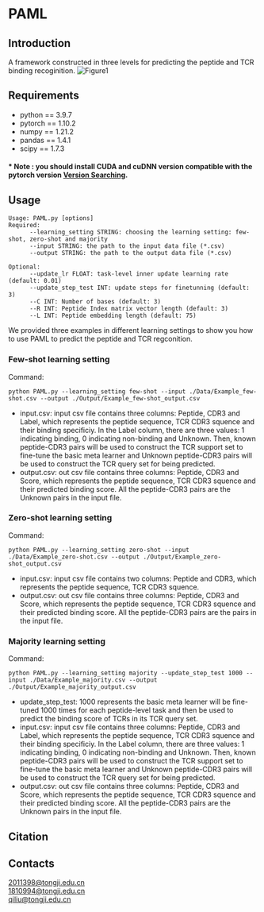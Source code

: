 # PAML
## Introduction 
A framework constructed in three levels for predicting the peptide and TCR binding recoginition.
![Figure1](https://user-images.githubusercontent.com/89248357/168423554-2a223c0e-169f-488a-9e22-39bed0f79088.png)

## Requirements  
* python == 3.9.7  
* pytorch == 1.10.2  
* numpy == 1.21.2  
* pandas == 1.4.1  
* scipy == 1.7.3  
#### * Note : you should install CUDA and cuDNN version compatible with the pytorch version [Version Searching](https://www.tensorflow.org/install/source). 
## Usage  

    Usage: PAML.py [options]
    Required:
          --learning_setting STRING: choosing the learning setting: few-shot, zero-shot and majority
          --input STRING: the path to the input data file (*.csv)
          --output STRING: the path to the output data file (*.csv)

    Optional:
          --update_lr FLOAT: task-level inner update learning rate (default: 0.01)
          --update_step_test INT: update steps for finetunning (default: 3)
          --C INT: Number of bases (default: 3)
          --R INT: Peptide Index matrix vector length (default: 3)
          --L INT: Peptide embedding length (default: 75) 
We provided three examples in different learning settings to show you how to use PAML to predict the peptide and TCR regconition. 
### Few-shot learning setting 
Command:  

    python PAML.py --learning_setting few-shot --input ./Data/Example_few-shot.csv --output ./Output/Example_few-shot_output.csv 
    
* input.csv: input csv file contains three columns: Peptide, CDR3 and Label, which represents the peptide sequence, TCR CDR3 squence and their binding specificiy.
In the Label column, there are three values: 1 indicating binding, 0 indicating non-binding and Unknown. Then, known peptide-CDR3 pairs will be used to construct the TCR support set to fine-tune the basic meta learner and Unknown peptide-CDR3 pairs will be used to construct the TCR query set for being predicted.
* output.csv: out csv file contains three columns: Peptide, CDR3 and Score, which represents the peptide sequence, TCR CDR3 squence and their predicted binding score. All the peptide-CDR3 pairs are the Unknown pairs in the input file.
### Zero-shot learning setting 
Command:  

    python PAML.py --learning_setting zero-shot --input ./Data/Example_zero-shot.csv --output ./Output/Example_zero-shot_output.csv 
    
* input.csv: input csv file contains two columns: Peptide and CDR3, which represents the peptide sequence, TCR CDR3 squence.
* output.csv: out csv file contains three columns: Peptide, CDR3 and Score, which represents the peptide sequence, TCR CDR3 squence and their predicted binding score. All the peptide-CDR3 pairs are the pairs in the input file.

### Majority learning setting 
Command: 

    python PAML.py --learning_setting majority --update_step_test 1000 --input ./Data/Example_majority.csv --output ./Output/Example_majority_output.csv 

* update_step_test: 1000 represents the basic meta learner will be fine-tuned 1000 times for each peptide-level task and then be used to predict the binding score of TCRs in its TCR query set.
* input.csv: input csv file contains three columns: Peptide, CDR3 and Label, which represents the peptide sequence, TCR CDR3 squence and their binding specificiy.
In the Label column, there are three values: 1 indicating binding, 0 indicating non-binding and Unknown. Then, known peptide-CDR3 pairs will be used to construct the TCR support set to fine-tune the basic meta learner and Unknown peptide-CDR3 pairs will be used to construct the TCR query set for being predicted.
* output.csv: out csv file contains three columns: Peptide, CDR3 and Score, which represents the peptide sequence, TCR CDR3 squence and their predicted binding score. All the peptide-CDR3 pairs are the Unknown pairs in the input file.
## Citation
## Contacts
2011398@tongji.edu.cn  
1810994@tongji.edu.cn  
qiliu@tongji.edu.cn
